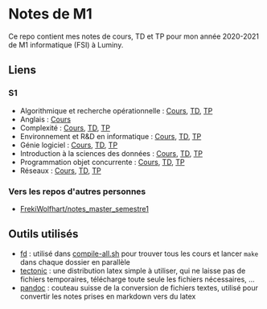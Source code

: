 # Notes de M1

Ce repo contient mes notes de cours, TD et TP pour mon année 2020-2021 de M1 informatique (FSI) à Luminy.

## Liens

### S1

- Algorithmique et recherche opérationnelle : [Cours](s1/algorithmique-et-recherche-operationnelle/pdfs/cours.pdf?raw=true), [TD](s1/algorithmique-et-recherche-operationnelle/pdfs/td.pdf?raw=true), [TP](s1/algorithmique-et-recherche-operationnelle/pdfs/tp.pdf?raw=true)
- Anglais : [Cours](s1/anglais/pdfs/cours.pdf?raw=true)
- Complexité : [Cours](s1/complexite/pdfs/cours.pdf?raw=true), [TD](s1/complexite/pdfs/td.pdf?raw=true), [TP](s1/complexite/pdfs/tp.pdf?raw=true)
- Environnement et R&D en informatique : [Cours](s1/environnement-et-r-et-d-en-informatique/pdfs/cours.pdf?raw=true), [TD](s1/environnement-et-r-et-d-en-informatique/pdfs/td.pdf?raw=true), [TP](s1/environnement-et-r-et-d-en-informatique/pdfs/tp.pdf?raw=true)
- Génie logiciel : [Cours](s1/genie-logiciel/pdfs/cours.pdf?raw=true), [TD](s1/genie-logiciel/pdfs/td.pdf?raw=true), [TP](s1/genie-logiciel/pdfs/tp.pdf?raw=true)
- Introduction à la sciences des données : [Cours](s1/introduction-a-la-sciences-des-donnees/pdfs/cours.pdf?raw=true), [TD](s1/introduction-a-la-sciences-des-donnees/pdfs/td.pdf?raw=true), [TP](s1/introduction-a-la-sciences-des-donnees/pdfs/tp.pdf?raw=true)
- Programmation objet concurrente : [Cours](s1/programmation-objet-concurrente/pdfs/cours.pdf?raw=true), [TD](s1/programmation-objet-concurrente/pdfs/td.pdf?raw=true), [TP](s1/programmation-objet-concurrente/pdfs/tp.pdf?raw=true)
- Réseaux : [Cours](s1/reseaux/pdfs/cours.pdf?raw=true), [TD](s1/reseaux/pdfs/td.pdf?raw=true), [TP](s1/reseaux/pdfs/tp.pdf?raw=true)

### Vers les repos d'autres personnes

- [FrekiWolfhart/notes_master_semestre1](https://github.com/FrekiWolfhart/notes_master_semestre1)

## Outils utilisés

- [fd](https://github.com/sharkdp/fd) : utilisé dans [compile-all.sh](compile-all.sh) pour trouver tous les cours et lancer `make` dans chaque dossier en parallèle
- [tectonic](https://tectonic-typesetting.github.io/en-US/) : une distribution latex simple à utiliser, qui ne laisse pas de fichiers temporaires, télécharge toute seule les fichiers nécessaires, ...
- [pandoc](https://pandoc.org/) : couteau suisse de la conversion de fichiers textes, utilisé pour convertir les notes prises en markdown vers du latex
